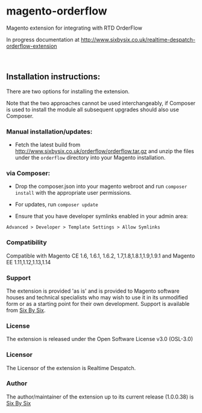 # magento-orderflow
Magento extension for integrating with RTD OrderFlow 

In progress documentation at http://www.sixbysix.co.uk/realtime-despatch-orderflow-extension

<br />
<h2>Installation instructions:</h2>

There are two options for installing the extension.

Note that the two approaches cannot be used interchangeably, if Composer is used to install the module all subsequent upgrades should also use Composer.

<h3>Manual installation/updates:</h3>

- Fetch the latest build from http://www.sixbysix.co.uk/orderflow/orderflow.tar.gz and unzip the files under the `orderflow` directory into your Magento installation.


<h3>via Composer:</h3>

- Drop the composer.json into your magento webroot and run `composer install` with the appropriate user permissions.

- For updates, run `composer update`

- Ensure that you have developer symlinks enabled in your admin area:

`Advanced > Developer > Template Settings > Allow Symlinks`


<h3>Compatibility</h3>

<p>Compatible with Magento CE 1.6, 1.6.1, 1.6.2, 1.7,1.8,1.8.1,1.9,1.9.1 and 
Magento EE 1.11,1.12,1.13,1.14</p>

<h3>Support</h3>

The extension is provided 'as is' and is provided to Magento software houses and technical specialists who may wish to use it in its unmodified form or as a starting point for their own development. Support is available from <a href="http://www.sixbysix.co.uk/support">Six By Six</a>.</p>

<h3>License</h3>

<p>The extension is released under the Open Software License v3.0 (OSL-3.0)</p>

<h3>Licensor</h3>

<p>The Licensor of the extension is Realtime Despatch.</p>

<h3>Author</h3>

<p>The author/maintainer of the extension up to its current release (1.0.0.38) is <a href="http://www.sixbysix.co.uk">Six By Six</a></p>
